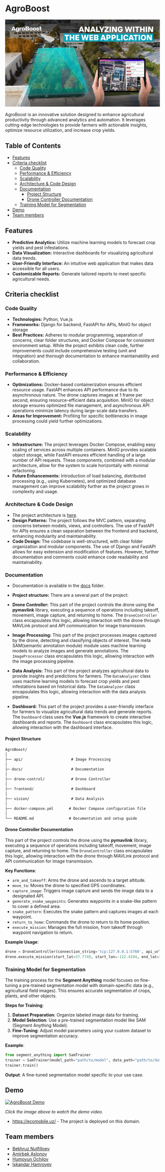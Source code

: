 # AgroBoost

![title poster](assets/poster.png)

AgroBoost is an innovative solution designed to enhance agricultural productivity through advanced analytics and
automation. It leverages cutting-edge technologies to provide farmers with actionable insights, optimize resource
utilization, and increase crop yields.

## Table of Contents

- [Features](#features)
- [Criteria checklist](#criteria-checklist)
    - [Code Quality](#code-quality)
    - [Performance & Efficiency](#performance--efficiency)
    - [Scalability](#scalability)
    - [Architecture & Code Design](#architecture--code-design)
    - [Documentation](#documentation)
        - [Project Structure](#project-structure)
        - [Drone Controller Documentation](#drone-controller-documentation)
    - [Training Model for Segmentation](#training-model-for-segmentation)
- [Demo](#demo)
- [Team members](#team-members)


## Features

- **Predictive Analytics:** Utilize machine learning models to forecast crop yields and pest infestations.
- **Data Visualization:** Interactive dashboards for visualizing agricultural data trends.
- **User-Friendly Interface:** An intuitive web application that makes data accessible for all users.
- **Customizable Reports:** Generate tailored reports to meet specific agricultural needs.


## Criteria checklist
### Code Quality
- **Technologies:** Python, Vue.js
- **Frameworks:** Django for backend, FastAPI for APIs, MinIO for object storage
- **Best Practices:** Adheres to modular programming, separation of concerns, clear folder structures, and Docker Compose for consistent environment setup. While the project exhibits clean code, further improvements could include comprehensive testing (unit and integration) and thorough documentation to enhance maintainability and collaboration.


### Performance & Efficiency

-	**Optimizations:** Docker-based containerization ensures efficient resource usage. FastAPI enhances API performance due to its asynchronous nature. The drone captures images at 1 frame per second, ensuring resource-efficient data acquisition. MinIO for object storage ensures optimized file management, and asynchronous API operations minimize latency during large-scale data transfers.
-	**Areas for Improvement:** Profiling for specific bottlenecks in image processing could yield further optimizations.

### Scalability
-	**Infrastructure:** The project leverages Docker Compose, enabling easy scaling of services across multiple containers. MinIO provides scalable object storage, while FastAPI ensures efficient handling of a large number of API requests. These components, combined with a modular architecture, allow for the system to scale horizontally with minimal refactoring.
-	**Future Enhancements:** Introduction of load balancing, distributed processing (e.g., using Kubernetes), and optimized database management can improve scalability further as the project grows in complexity and usage.

### Architecture & Code Design
- The project architecture is [here](https://miro.com/app/board/uXjVLcIyaoo=/?share_link_id=287040409386).
-	**Design Patterns:** The project follows the MVC pattern, separating concerns between models, views, and controllers. The use of FastAPI for APIs ensures a clean separation between the frontend and backend, enhancing modularity and maintainability.
-	**Code Design:** The codebase is well-structured, with clear folder organization and modular components. The use of Django and FastAPI allows for easy extension and modification of features. However, further documentation and comments could enhance code readability and maintainability.

### Documentation
   - Documentation is available in the [docs](docs) folder.
   - **Project structure:** There are a several part of the project:
   - **Drone Controller:** This part of the project controls the drone using the **pymavlink** library, executing a sequence of operations including takeoff, movement, image capture, and returning to home. The `DroneController` class encapsulates this logic, allowing interaction with the drone through MAVLink protocol and API communication for image transmission.
    
   - **Image Processing:** This part of the project processes images captured by the drone, detecting and classifying objects of interest. The meta SAM(semantic annotation module) module uses machine learning models to analyze images and generate annotations. The `ImageProcessor` class encapsulates this logic, allowing interaction with the image processing pipeline.

   - **Data Analysis:** This part of the project analyzes agricultural data to provide insights and predictions for farmers. The `DataAnalyzer` class uses machine learning models to forecast crop yields and pest infestations based on historical data. The `DataAnalyzer` class encapsulates this logic, allowing interaction with the data analysis pipeline.

   - **Dashboard:** This part of the project provides a user-friendly interface for farmers to visualize agricultural data trends and generate reports. The `Dashboard` class uses the **Vue.js** framework to create interactive dashboards and reports. The `Dashboard` class encapsulates this logic, allowing interaction with the dashboard interface.

#### Project Structure
```
AgroBoost/
│
├── api/                      # Image Processing
│
├─ docs/                      # Documentation
│
├── drone-control/            # Drone Controller
│
├── frontend/                 # Dashboard
│
├── vision/                   # Data Analysis
│
├── docker-compose.yml       # Docker Compose configuration file
│
└── README.md                # Documentation and setup guide
```

#### Drone Controller Documentation
This part of the project controls the drone using the **pymavlink** library, executing a sequence of operations including takeoff, movement, image capture, and returning to home. The `DroneController` class encapsulates this logic, allowing interaction with the drone through MAVLink protocol and API communication for image transmission.

**Key Functions**:
- `arm_and_takeoff`: Arms the drone and ascends to a target altitude.
- `move_to`: Moves the drone to specified GPS coordinates.
- `capture_image`: Triggers image capture and sends the image data to a designated API.
- `generate_snake_waypoints`: Generates waypoints in a snake-like pattern to cover a defined area.
- `snake_pattern`: Executes the snake pattern and captures images at each waypoint.
- `return_to_home`: Commands the drone to return to its home position.
- `execute_mission`: Manages the full mission, from takeoff through waypoint navigation to return.

**Example Usage**:
```python
drone = DroneController(connection_string='tcp:127.0.0.1:5760', api_url='http://api.ecomobile.uz/api/upload')
drone.execute_mission(start_lat=37.7749, start_lon=-122.4194, end_lat=37.7849, end_lon=-122.4094, altitude=20)
```

### Training Model for Segmentation

The training process for the **Segment Anything** model focuses on fine-tuning a pre-trained segmentation model with domain-specific data (e.g., agricultural field images). This ensures accurate segmentation of crops, plants, and other objects.

**Steps for Training**:
1. **Dataset Preparation**: Organize labeled image data for training.
2. **Model Selection**: Use a pre-trained segmentation model like SAM (Segment Anything Model).
3. **Fine-Tuning**: Adjust model parameters using your custom dataset to improve segmentation accuracy.

**Example**:
```python
from segment_anything import SamTrainer
trainer = SamTrainer(model_path="path/to/model", data_path="path/to/dataset")
trainer.train()
```

**Output**: A fine-tuned segmentation model specific to your use case.

## Demo

[![AgroBoost Demo](https://img.youtube.com/vi/p3eykX59K-4/0.jpg)](https://www.youtube.com/watch?v=p3eykX59K-4)

*Click the image above to watch the demo video.*
* https://ecomobile.uz/ - The project is deployed on this domain.

## Team members

- [Bekhruz Nutfilloev]()
- [Amirbek Aslonov]()
- [Humoyun Ochilov]()
- [Iskandar Hamroyev]()